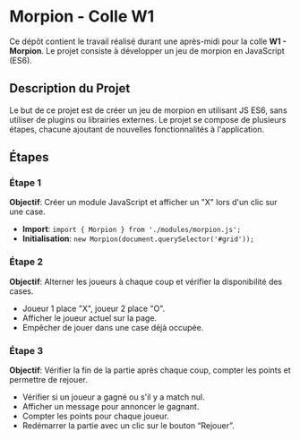 # Morpion - Colle W1

Ce dépôt contient le travail réalisé durant une après-midi pour la colle **W1 - Morpion**. Le projet consiste à développer un jeu de morpion en JavaScript (ES6).

## Description du Projet

Le but de ce projet est de créer un jeu de morpion en utilisant JS ES6, sans utiliser de plugins ou librairies externes. Le projet se compose de plusieurs étapes, chacune ajoutant de nouvelles fonctionnalités à l'application.

## Étapes

### Étape 1

**Objectif**: Créer un module JavaScript et afficher un "X" lors d'un clic sur une case.
- **Import**: `import { Morpion } from './modules/morpion.js';`
- **Initialisation**: `new Morpion(document.querySelector('#grid'));`

### Étape 2

**Objectif**: Alterner les joueurs à chaque coup et vérifier la disponibilité des cases.
- Joueur 1 place "X", joueur 2 place "O".
- Afficher le joueur actuel sur la page.
- Empêcher de jouer dans une case déjà occupée.

### Étape 3

**Objectif**: Vérifier la fin de la partie après chaque coup, compter les points et permettre de rejouer.
- Vérifier si un joueur a gagné ou s'il y a match nul.
- Afficher un message pour annoncer le gagnant.
- Compter les points pour chaque joueur.
- Redémarrer la partie avec un clic sur le bouton “Rejouer”.
